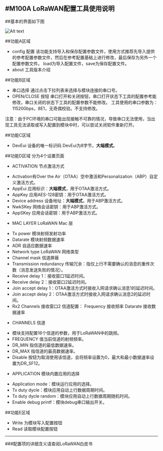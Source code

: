 #M100A LoRaWAN配置工具使用说明
---
##基本的界面如下图

![Alt text](http://ww2.sinaimg.cn/large/6c1ebe8egw1f9tszm33pwj20hl0j3djd.jpg)

##功能A区域
- config 配置
该功能支持导入和保存配置参数文件，使用方式推荐先导入提供的参考配置参数文件，然后在参考配置基础上进行修改，最后保存为另外一个配置参数文件。
load为导入配置文件，save为保存配置文件。
- about
工具版本介绍

##功能B区域
- 串口选择
通过点击下拉列表来选择与模块连接的串口号。
- OPEN/CLOSE 按钮
串口打开和关闭按钮，串口打开状态下工具的配置参考能修改，串口关闭的状态下工具的配置参数不能修改。
工具使用的串口参数为：115200bps，8E1，无奇偶校验。不支持修改。

注意：由于PC环境的串口可能出现接触不可靠的情况，导致串口无法使用，当出现工具无法读取或写入配置到模块中时，可以尝试关闭软件重新打开。

##功能C区域
- DevEui 设备的唯一标识码
DevEui为8字节，**大端模式**。

##功能D区域
分为4个设置页面
+ ACTIVATION 节点激活方式
 - Activation有Over the Air（OTAA）空中激活和Personalization（ABP）自定义激活方式。
 - AppEui 应用标识：**大端模式**，用于OTAA激活方式。
 - AppKey 应用AES-128密钥：用于OTAA激活方式。
 - Device address 设备地址：**大端模式**，用于ABP激活方式。
 - NwkSKey 网络会话密钥：用于ABP激活方式。
 - AppSKey 应用会话密钥：用于ABP激活方式。
+ MAC LAYER LoRaWAN Mac 层
 - Tx power 模块射频发射功率
 - Datarate 模块射频数据速率
 - ADR 自适应数据速率
 - Network type LoRaWAN 网络类型
 - Channel mask 信道屏蔽
 - Transmission redundancy 传输冗余：指仅上行不需要确认的消息的重传次数（消息发送失败的情况）。
 - Receive delay 1：接收窗口1延迟时间。
 - Receive delay 2：接收窗口2延迟时间。
 - Join accept delay 1：OTAA激活方式时接收入网请求确认消息1的延迟时间。
 - Join accept delay 2：OTAA激活方式时接收入网请求确认消息2的延迟时间。
 - Rx2 Channels 接收窗口2 信道配置：
   Frequency 接收频率
   Datarate 接收数据速率
+ CHANNELS 信道
 - 模块支持配置16个信道的参数，用于LoRaWAN中的跳频。
 - FREQUENCY 值当前信道的射频频率。
 - DR_MIN 指信道的最低数据速率。
 - DR_MAX 指信道的最高数据速率。
 - Disable 按钮为取消使用该信道，会将频率设置为0，最大和最小数据速率设置为DR_SF12。
+ APPLICATION 模块内置应用的选择
 -  Application mode：模块运行应用的选择。
 -  Tx duty dycle：模块应用自动上行数据周期时间。
 -  Tx duty dycle random：模块应用自动上行数据周期随机时间。
 -  Enable debug printf：模块debug串口输出开关。
 
##功能E区域
- Write 为模块写入配置按钮
- Read 读取模块配置按钮 

---
###配置项的详细含义请查阅LoRaWAN白皮书